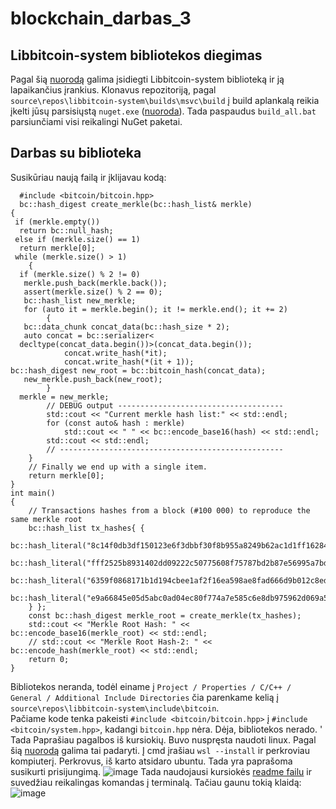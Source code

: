 # blockchain_darbas_3

## Libbitcoin-system bibliotekos diegimas

Pagal šią [nuorodą](https://github.com/libbitcoin/libbitcoin-system?tab=readme-ov-file#windows) galima įsidiegti Libbitcoin-system biblioteką ir ją lapaikančius įrankius. Klonavus repozitoriją, pagal ```source\repos\libbitcoin-system\builds\msvc\build``` į build aplankalą reikia įkelti jūsų parsisiųstą ```nuget.exe``` ([nuoroda](https://www.nuget.org/downloads)). Tada paspaudus ```build_all.bat``` parsiunčiami visi reikalingi NuGet paketai. 

## Darbas su biblioteka
Susikūriau naują failą ir įklijavau kodą:<br>
```
  #include <bitcoin/bitcoin.hpp>
  bc::hash_digest create_merkle(bc::hash_list& merkle)
{
 if (merkle.empty())		
  return bc::null_hash;	
 else if (merkle.size() == 1)	
  return merkle[0];	
 while (merkle.size() > 1)
	{		
  if (merkle.size() % 2 != 0)
   merkle.push_back(merkle.back());
   assert(merkle.size() % 2 == 0);
   bc::hash_list new_merkle;
   for (auto it = merkle.begin(); it != merkle.end(); it += 2)
		{
   bc::data_chunk concat_data(bc::hash_size * 2);
   auto concat = bc::serializer<
  decltype(concat_data.begin())>(concat_data.begin());
			concat.write_hash(*it);
			concat.write_hash(*(it + 1));
bc::hash_digest new_root = bc::bitcoin_hash(concat_data);
   new_merkle.push_back(new_root);
		}
  merkle = new_merkle;
		// DEBUG output -------------------------------------
		std::cout << "Current merkle hash list:" << std::endl;
		for (const auto& hash : merkle)
			std::cout << " " << bc::encode_base16(hash) << std::endl;
		std::cout << std::endl;
		// --------------------------------------------------
	}
	// Finally we end up with a single item.
	return merkle[0];
}
int main()
{
	// Transactions hashes from a block (#100 000) to reproduce the same merkle root
	bc::hash_list tx_hashes{ {
	bc::hash_literal("8c14f0db3df150123e6f3dbbf30f8b955a8249b62ac1d1ff16284aefa3d06d87"),
	bc::hash_literal("fff2525b8931402dd09222c50775608f75787bd2b87e56995a7bdd30f79702c4"),
	bc::hash_literal("6359f0868171b1d194cbee1af2f16ea598ae8fad666d9b012c8ed2b79a236ec4"),
	bc::hash_literal("e9a66845e05d5abc0ad04ec80f774a7e585c6e8db975962d069a522137b80c1d"),
	} };
	const bc::hash_digest merkle_root = create_merkle(tx_hashes);
	std::cout << "Merkle Root Hash: " << bc::encode_base16(merkle_root) << std::endl;
	// std::cout << "Merkle Root Hash-2: " << bc::encode_hash(merkle_root) << std::endl;
	return 0;
}
```
Bibliotekos neranda, todėl einame į ```Project / Properties / C/C++ / General / Additional Include Directories``` čia parenkame kelią į ```source\repos\libbitcoin-system\include\bitcoin```. <br>
Pačiame kode tenka pakeisti ```#include <bitcoin/bitcoin.hpp>``` į ```#include <bitcoin/system.hpp>```, kadangi ```bitcoin.hpp``` nėra. Dėja, bibliotekos nerado.
'
<br>
Tada Paprašiau pagalbos iš kursiokių. Buvo nuspręsta naudoti linux. Pagal šią [nuorodą](https://learn.microsoft.com/en-us/windows/wsl/install) galima tai padaryti. Į cmd įrašiau ```wsl --install``` ir perkroviau kompiuterį. Perkrovus, iš karto atsidaro ubuntu. Tada yra paprašoma susikurti prisijungimą.
![image](https://github.com/user-attachments/assets/baa99640-338e-4782-a1ba-dbb9b0cca47f)
Tada naudojausi kursiokės [readme failu](https://github.com/paulynaa/Blockchain-Papildoma/tree/3papildoma?tab=readme-ov-file) ir suvedžiau reikalingas komandas į terminalą. Tačiau gaunu tokią klaidą:
![image](https://github.com/user-attachments/assets/04d95ffa-620c-4f36-9844-ab048ae6ef49)









